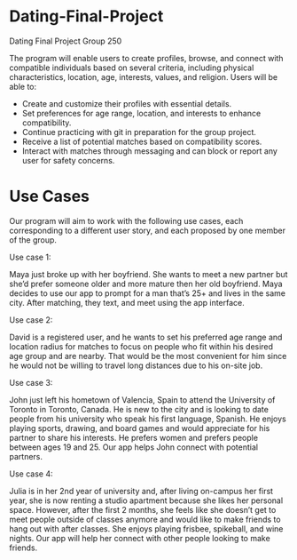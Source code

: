 # Dating-Final-Project
Dating Final Project Group 250

The program will enable users to create profiles, browse, and connect with compatible individuals based on several criteria, including physical characteristics, location, age, interests, values, and religion. Users will be able to:


* Create and customize their profiles with essential details.
* Set preferences for age range, location, and interests to enhance compatibility.
* Continue practicing with git in preparation for the group project.
* Receive a list of potential matches based on compatibility scores.
* Interact with matches through messaging and can block or report any user for safety concerns.

# Use Cases

Our program will aim to work with the following use cases, each corresponding to a different user story, and each proposed by one member of the group.


Use case 1:

Maya just broke up with her boyfriend. She wants to meet a new partner but she’d prefer someone older and more mature then her old boyfriend. Maya decides to use our app to prompt for a man that’s 25+ and lives in the same city. After matching, they text, and meet using the app interface.

Use case 2:

David is a registered user, and he wants to set his preferred age range and location radius for matches to focus on people who fit within his desired age group and are nearby. That would be the most convenient for him since he would not be willing to travel long distances due to his on-site job.

Use case 3:

John just left his hometown of Valencia, Spain to attend the University of Toronto in Toronto, Canada. He is new to the city and is looking to date people from his university who speak his first language, Spanish. He enjoys playing sports, drawing, and board games and would appreciate for his partner to share his interests. He prefers women and prefers people between ages 19 and 25. Our app helps John connect with potential partners.

Use case 4:

Julia is in her 2nd year of university and, after living on-campus her first year, she is now renting a studio apartment because she likes her personal space. However, after the first 2 months, she feels like she doesn’t get to meet people outside of classes anymore and would like to make friends to hang out with after classes. She enjoys playing frisbee, spikeball, and wine nights. Our app will help her connect with other people looking to make friends.

